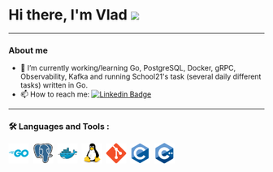 <h1 align="left">Hi there, I'm Vlad 
<img src="https://github.com/blackcater/blackcater/raw/main/images/Hi.gif" height="32"/></h1>
<!--
<h3 align="left">School21 student, Moscow🇷🇺</h3>
-->

---
### About me
- 🌱 I’m currently working/learning Go, PostgreSQL, Docker, gRPC, Observability, Kafka and running School21's task (several daily different tasks) written in Go.  
- 📫 How to reach me: [![Linkedin Badge](https://img.shields.io/badge/Telegram-blue?style=flat&logo=telegram&logoColor=white)](https://t.me/VY70194)

---
### :hammer_and_wrench: Languages and Tools :
<div>
  <img src="https://github.com/devicons/devicon/blob/master/icons/go/go-original-wordmark.svg" title="Go" alt="Go" width="40" height="40"/>&nbsp;
  <img src="https://github.com/devicons/devicon/blob/master/icons/postgresql/postgresql-original.svg" title="PostgreSQL" alt="PostgreSQL" width="40" height="40"/>&nbsp;
  <img src="https://github.com/devicons/devicon/blob/master/icons/docker/docker-original.svg" title="Docker" alt="Docker" width="40" height="40"/>&nbsp;
  <img src="https://github.com/devicons/devicon/blob/master/icons/linux/linux-original.svg" title="Linux" alt="Linux" width="40" height="40"/>&nbsp;
  <img src="https://github.com/devicons/devicon/blob/master/icons/git/git-original.svg" title="Git" alt="Git" width="40" height="40"/>&nbsp;
  <img src="https://github.com/devicons/devicon/blob/master/icons/c/c-original.svg" title="C" alt="C" width="40" height="40"/>&nbsp;
  <img src="https://github.com/devicons/devicon/blob/master/icons/cplusplus/cplusplus-original.svg"  title="C++" alt="C++" width="40" height="40"/>&nbsp;
</div>

<link rel="stylesheet" href="https://cdn.jsdelivr.net/gh/devicons/devicon@v2.15.1/devicon.min.css">
<!--
Here are some ideas to get you started:

- 🔭 I’m currently working on ...
- 🌱 I’m currently learning ...
- 👯 I’m looking to collaborate on ...
- 🤔 I’m looking for help with ...
- 💬 Ask me about ...
- 📫 How to reach me: ...
- 😄 Pronouns: ...
- ⚡ Fun fact: ...
-->
